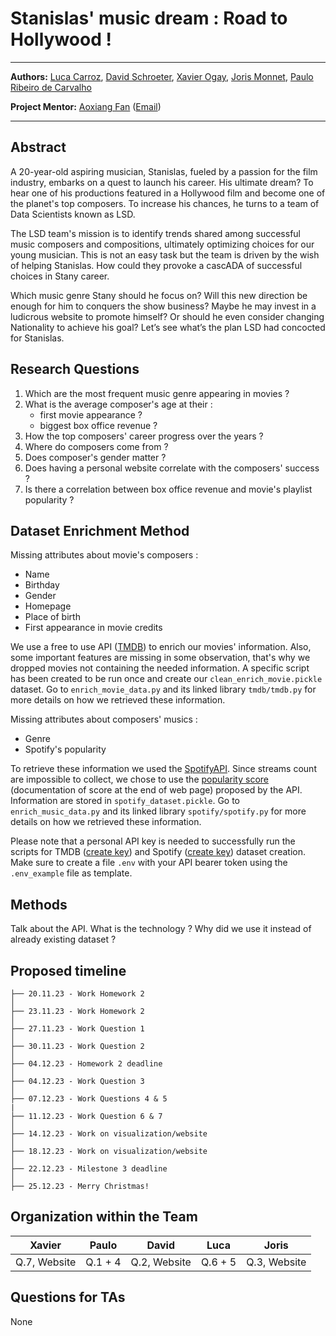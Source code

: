 # Stanislas' music dream : Road to Hollywood !

---

**Authors:** [Luca Carroz](https://people.epfl.ch/emilie.carroz), [David Schroeter](https://people.epfl.ch/david.schroeter), 
[Xavier Ogay](https://people.epfl.ch/xavier.ogay), [Joris Monnet](https://people.epfl.ch/joris.monnet),
[Paulo Ribeiro de Carvalho](https://people.epfl.ch/paulo.ribeirodecarvalho)

**Project Mentor:** [Aoxiang Fan](https://people.epfl.ch/aoxiang.fan) ([Email](mailto:aoxiang.fan@epfl.ch))

---

## Abstract

A 20-year-old aspiring musician, Stanislas, fueled by a passion for the film industry, embarks on a quest to launch his 
career. His ultimate dream? To hear one of his productions featured in a Hollywood film and become one of the planet's 
top composers. To increase his chances, he turns to a team of Data Scientists known as LSD.

The LSD team's mission is to identify trends shared among successful music composers and compositions, ultimately 
optimizing choices for our young musician. This is not an easy task but the team is driven by the wish of helping 
Stanislas. How could they provoke a cascADA of successful choices in Stany career.

Which music genre Stany should he focus on? Will this new direction be enough for him to conquers the show business? 
Maybe he may invest in a ludicrous website to promote himself? Or should he even consider changing Nationality to 
achieve his goal? Let’s see what’s the plan LSD had concocted for Stanislas.


## Research Questions

1) Which are the most frequent music genre appearing in movies ?
2) What is the average composer's age at their :
   - first movie appearance ?
   - biggest box office revenue ?
3) How the top composers' career progress over the years ?
4) Where do composers come from ?
5) Does composer's gender matter ?
6) Does having a personal website correlate with the composers' success ?
7) Is there a correlation between box office revenue and movie's playlist popularity ?

## Dataset Enrichment Method

Missing attributes about movie's composers :

- Name
- Birthday
- Gender
- Homepage
- Place of birth
- First appearance in movie credits

We use a free to use API ([TMDB](https://www.themoviedb.org/?language=fr)) to enrich our movies' information. Also, some 
important features are missing in some observation, that's why we dropped movies not containing the needed information. A specific 
script has been created to be run once and create our `clean_enrich_movie.pickle` dataset. Go to `enrich_movie_data.py` and 
its linked library `tmdb/tmdb.py` for more details on how we retrieved these information. 

Missing attributes about composers' musics :

- Genre
- Spotify's popularity

To retrieve these information we used the [SpotifyAPI](https://developer.spotify.com/documentation/web-api). Since 
streams count are impossible to collect, we chose to use the [popularity score](https://developer.spotify.com/documentation/web-api/reference/get-track)
(documentation of score at the end of web page) proposed by the API. Information are stored in `spotify_dataset.pickle`. 
Go to `enrich_music_data.py` and its linked library `spotify/spotify.py` for more details on how we retrieved these information. 

Please note that a personal API key is needed to successfully run the scripts for TMDB ([create key](https://developer.themoviedb.org/reference/intro/getting-started)) 
and Spotify ([create key](https://developer.spotify.com/documentation/web-api/tutorials/getting-started)) dataset creation. 
Make sure to create a file `.env` with your API bearer token using the `.env_example` file as template. 

## Methods

Talk about the API. What is the technology ? Why did we use it instead of already existing dataset ? 

## Proposed timeline

```
├── 20.11.23 - Work Homework 2
│  
├── 23.11.23 - Work Homework 2
│  
├── 27.11.23 - Work Question 1
│  
├── 30.11.23 - Work Question 2
│  
├── 04.12.23 - Homework 2 deadline
│  
├── 04.12.23 - Work Question 3
│  
├── 07.12.23 - Work Questions 4 & 5
|
├── 11.12.23 - Work Question 6 & 7
│
├── 14.12.23 - Work on visualization/website
│  
├── 18.12.23 - Work on visualization/website
│    
├── 22.12.23 - Milestone 3 deadline
│  
├── 25.12.23 - Merry Christmas!

```

## Organization within the Team

| Xavier       | Paulo   | David        | Luca    | Joris        |
|--------------|---------|--------------|---------|--------------|
| Q.7, Website | Q.1 + 4 | Q.2, Website | Q.6 + 5 | Q.3, Website |

## Questions for TAs

None